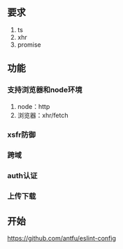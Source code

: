 ## 要求

1. ts
2. xhr
3. promise

## 功能

### 支持浏览器和node环境

1. node：http
2. 浏览器：xhr/fetch

### xsfr防御

### 跨域

### auth认证

### 上传下载

## 开始

https://github.com/antfu/eslint-config